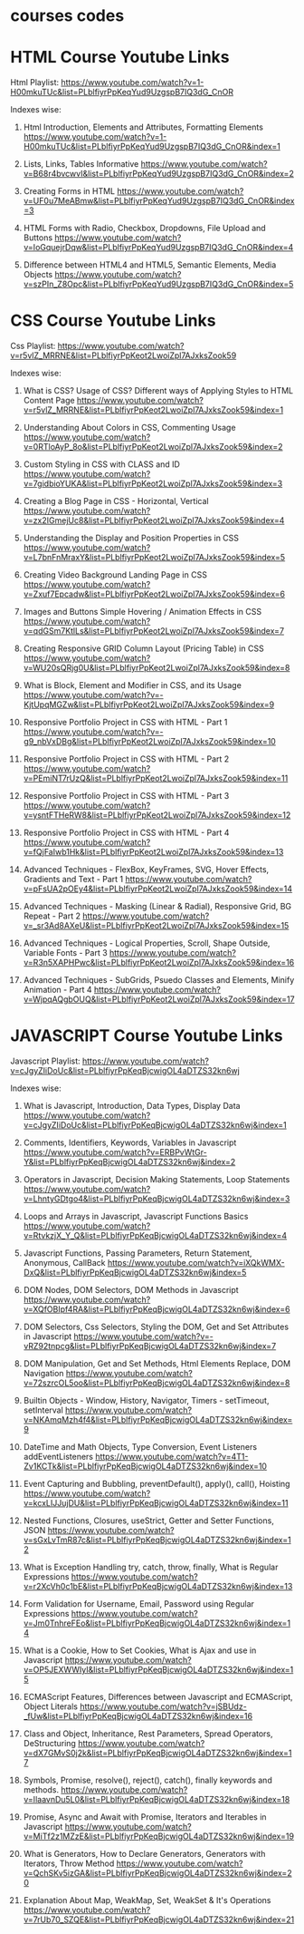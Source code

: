 # courses codes

# HTML Course Youtube Links

Html Playlist: https://www.youtube.com/watch?v=1-H00mkuTUc&list=PLblfiyrPpKeqYud9UzgspB7IQ3dG_CnOR

Indexes wise: 

1. Html Introduction, Elements and Attributes, Formatting Elements
https://www.youtube.com/watch?v=1-H00mkuTUc&list=PLblfiyrPpKeqYud9UzgspB7IQ3dG_CnOR&index=1

2. Lists, Links, Tables Informative
https://www.youtube.com/watch?v=B68r4bvcwvI&list=PLblfiyrPpKeqYud9UzgspB7IQ3dG_CnOR&index=2

3. Creating Forms in HTML
https://www.youtube.com/watch?v=UF0u7MeABmw&list=PLblfiyrPpKeqYud9UzgspB7IQ3dG_CnOR&index=3

4. HTML Forms with Radio, Checkbox, Dropdowns, File Upload and Buttons
https://www.youtube.com/watch?v=IoGquejrDqw&list=PLblfiyrPpKeqYud9UzgspB7IQ3dG_CnOR&index=4

5. Difference between HTML4 and HTML5, Semantic Elements, Media Objects
https://www.youtube.com/watch?v=szPIn_Z8Opc&list=PLblfiyrPpKeqYud9UzgspB7IQ3dG_CnOR&index=5


# CSS Course Youtube Links

Css Playlist: https://www.youtube.com/watch?v=r5vlZ_MRRNE&list=PLblfiyrPpKeot2LwoiZpl7AJxksZook59

Indexes wise: 

1. What is CSS? Usage of CSS? Different ways of Applying Styles to HTML Content Page
https://www.youtube.com/watch?v=r5vlZ_MRRNE&list=PLblfiyrPpKeot2LwoiZpl7AJxksZook59&index=1

2. Understanding About Colors in CSS, Commenting Usage
https://www.youtube.com/watch?v=0RTloAyP_8o&list=PLblfiyrPpKeot2LwoiZpl7AJxksZook59&index=2

3. Custom Styling in CSS with CLASS and ID
https://www.youtube.com/watch?v=7gidbioYUKA&list=PLblfiyrPpKeot2LwoiZpl7AJxksZook59&index=3

4. Creating a Blog Page in CSS - Horizontal, Vertical
https://www.youtube.com/watch?v=zx2IGmejUc8&list=PLblfiyrPpKeot2LwoiZpl7AJxksZook59&index=4

5. Understanding the Display and Position Properties in CSS
https://www.youtube.com/watch?v=L7bnFnMraxY&list=PLblfiyrPpKeot2LwoiZpl7AJxksZook59&index=5

6. Creating Video Background Landing Page in CSS
https://www.youtube.com/watch?v=Zxuf7Epcadw&list=PLblfiyrPpKeot2LwoiZpl7AJxksZook59&index=6

7. Images and Buttons Simple Hovering / Animation Effects in CSS
https://www.youtube.com/watch?v=qdGSm7KtlLs&list=PLblfiyrPpKeot2LwoiZpl7AJxksZook59&index=7

8. Creating Responsive GRID Column Layout (Pricing Table) in CSS
https://www.youtube.com/watch?v=WU20sQRjg0U&list=PLblfiyrPpKeot2LwoiZpl7AJxksZook59&index=8

9. What is Block, Element and Modifier in CSS, and its Usage
https://www.youtube.com/watch?v=-KjtUpqMGZw&list=PLblfiyrPpKeot2LwoiZpl7AJxksZook59&index=9

10. Responsive Portfolio Project in CSS with HTML - Part 1
https://www.youtube.com/watch?v=-g9_nbVxDBg&list=PLblfiyrPpKeot2LwoiZpl7AJxksZook59&index=10

11. Responsive Portfolio Project in CSS with HTML - Part 2
https://www.youtube.com/watch?v=PEmiNT7rUzQ&list=PLblfiyrPpKeot2LwoiZpl7AJxksZook59&index=11

12. Responsive Portfolio Project in CSS with HTML - Part 3
https://www.youtube.com/watch?v=ysntFTHeRW8&list=PLblfiyrPpKeot2LwoiZpl7AJxksZook59&index=12

13. Responsive Portfolio Project in CSS with HTML - Part 4
https://www.youtube.com/watch?v=fQjFaIwb1Hk&list=PLblfiyrPpKeot2LwoiZpl7AJxksZook59&index=13

14. Advanced Techniques - FlexBox, KeyFrames, SVG, Hover Effects, Gradients and Text - Part 1
https://www.youtube.com/watch?v=pFsUA2pOEy4&list=PLblfiyrPpKeot2LwoiZpl7AJxksZook59&index=14

15. Advanced Techniques - Masking (Linear & Radial), Responsive Grid, BG Repeat - Part 2
https://www.youtube.com/watch?v=_sr3Ad8AXeU&list=PLblfiyrPpKeot2LwoiZpl7AJxksZook59&index=15

16. Advanced Techniques - Logical Properties, Scroll, Shape Outside, Variable Fonts - Part 3
https://www.youtube.com/watch?v=R3n5XAPHPwc&list=PLblfiyrPpKeot2LwoiZpl7AJxksZook59&index=16

17. Advanced Techniques - SubGrids, Psuedo Classes and Elements, Minify Animation - Part 4
https://www.youtube.com/watch?v=WjpqAQgbOUQ&list=PLblfiyrPpKeot2LwoiZpl7AJxksZook59&index=17


# JAVASCRIPT Course Youtube Links

Javascript Playlist:
https://www.youtube.com/watch?v=cJgyZIiDoUc&list=PLblfiyrPpKeqBjcwigOL4aDTZS32kn6wj

Indexes wise:
1. What is Javascript, Introduction, Data Types, Display Data
https://www.youtube.com/watch?v=cJgyZIiDoUc&list=PLblfiyrPpKeqBjcwigOL4aDTZS32kn6wj&index=1

2. Comments, Identifiers, Keywords, Variables in Javascript
https://www.youtube.com/watch?v=ERBPvWtGr-Y&list=PLblfiyrPpKeqBjcwigOL4aDTZS32kn6wj&index=2

3. Operators in Javascript, Decision Making Statements, Loop Statements
https://www.youtube.com/watch?v=LhntyGDtgo4&list=PLblfiyrPpKeqBjcwigOL4aDTZS32kn6wj&index=3

4. Loops and Arrays in Javascript, Javascript Functions Basics
https://www.youtube.com/watch?v=RtvkzjX_Y_Q&list=PLblfiyrPpKeqBjcwigOL4aDTZS32kn6wj&index=4

5. Javascript Functions, Passing Parameters, Return Statement, Anonymous, CallBack
https://www.youtube.com/watch?v=iXQkWMX-DxQ&list=PLblfiyrPpKeqBjcwigOL4aDTZS32kn6wj&index=5

6. DOM Nodes, DOM Selectors, DOM Methods in Javascript
https://www.youtube.com/watch?v=XQfOBIpf4RA&list=PLblfiyrPpKeqBjcwigOL4aDTZS32kn6wj&index=6

7. DOM Selectors, Css Selectors, Styling the DOM, Get and Set Attributes in Javascript
https://www.youtube.com/watch?v=-vRZ92tnpcg&list=PLblfiyrPpKeqBjcwigOL4aDTZS32kn6wj&index=7

8. DOM Manipulation, Get and Set Methods, Html Elements Replace, DOM Navigation
https://www.youtube.com/watch?v=72szrcOL5oo&list=PLblfiyrPpKeqBjcwigOL4aDTZS32kn6wj&index=8

9. Builtin Objects - Window, History, Navigator, Timers - setTimeout, setInterval
https://www.youtube.com/watch?v=NKAmqMzh4f4&list=PLblfiyrPpKeqBjcwigOL4aDTZS32kn6wj&index=9

10. DateTime and Math Objects, Type Conversion, Event Listeners addEventListeners
https://www.youtube.com/watch?v=4T1-Zv1KCTk&list=PLblfiyrPpKeqBjcwigOL4aDTZS32kn6wj&index=10

11. Event Capturing and Bubbling, preventDefault(), apply(), call(), Hoisting
https://www.youtube.com/watch?v=kcxLIJJujDU&list=PLblfiyrPpKeqBjcwigOL4aDTZS32kn6wj&index=11

12. Nested Functions, Closures, useStrict, Getter and Setter Functions, JSON
https://www.youtube.com/watch?v=sGxLvTmR87c&list=PLblfiyrPpKeqBjcwigOL4aDTZS32kn6wj&index=12

13. What is Exception Handling try, catch, throw, finally, What is Regular Expressions
https://www.youtube.com/watch?v=r2XcVh0c1bE&list=PLblfiyrPpKeqBjcwigOL4aDTZS32kn6wj&index=13

14. Form Validation for Username, Email, Password using Regular Expressions
https://www.youtube.com/watch?v=Jm0TnhreFEo&list=PLblfiyrPpKeqBjcwigOL4aDTZS32kn6wj&index=14

15. What is a Cookie, How to Set Cookies, What is Ajax and use in Javascript
https://www.youtube.com/watch?v=OP5JEXWWIyI&list=PLblfiyrPpKeqBjcwigOL4aDTZS32kn6wj&index=15

16. ECMAScript Features, Differences between Javascript and ECMAScript, Object Literals
https://www.youtube.com/watch?v=jSBUdz-_fUw&list=PLblfiyrPpKeqBjcwigOL4aDTZS32kn6wj&index=16

17. Class and Object, Inheritance, Rest Parameters, Spread Operators, DeStructuring
https://www.youtube.com/watch?v=dX7GMvS0j2k&list=PLblfiyrPpKeqBjcwigOL4aDTZS32kn6wj&index=17

18. Symbols, Promise, resolve(), reject(), catch(), finally keywords and methods.
https://www.youtube.com/watch?v=IlaavnDu5L0&list=PLblfiyrPpKeqBjcwigOL4aDTZS32kn6wj&index=18

19. Promise, Async and Await with Promise, Iterators and Iterables in Javascript
https://www.youtube.com/watch?v=MiTf2z1MZzE&list=PLblfiyrPpKeqBjcwigOL4aDTZS32kn6wj&index=19

20. What is Generators, How to Declare Generators, Generators with Iterators, Throw Method
https://www.youtube.com/watch?v=QchSKv5izGA&list=PLblfiyrPpKeqBjcwigOL4aDTZS32kn6wj&index=20

21. Explanation About Map, WeakMap, Set, WeakSet & It's Operations
https://www.youtube.com/watch?v=7rUb70_SZQE&list=PLblfiyrPpKeqBjcwigOL4aDTZS32kn6wj&index=21